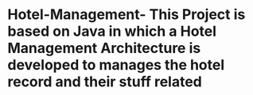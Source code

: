 # Hotel-Management- This Project is based on Java in which a Hotel Management Architecture is developed to manages the hotel record and their stuff related 
